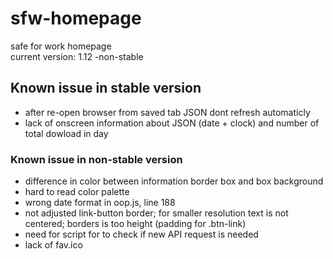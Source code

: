# sfw-homepage
safe for work homepage  
current version: 1.12 -non-stable

## Known issue in stable version
* after re-open browser from saved tab JSON dont refresh automaticly
* lack of onscreen information about JSON (date + clock) and number of total dowload in day

### Known issue in non-stable version
* difference in color between information border box and box background
* hard to read color palette
* wrong date format in oop.js, line 188
* not adjusted link-button border; for smaller resolution text is not centered; borders is too height (padding for .btn-link)
* need for script for to check if new API request is needed
* lack of fav.ico
